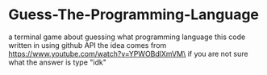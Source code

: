# Guess-The-Programming-Language
a terminal game about guessing what programming language this code written in using github API the idea comes from https://www.youtube.com/watch?v=YPWOBdlXmVM\
if you are not sure what the answer is type "idk"
